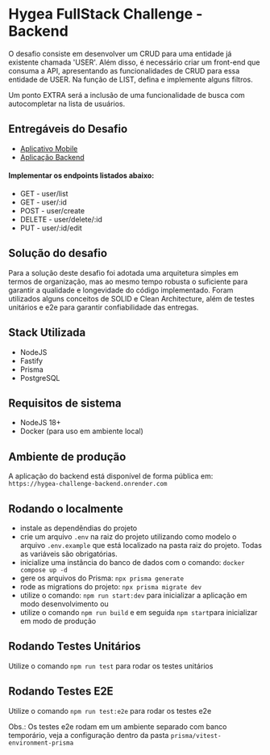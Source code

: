 
# Hygea FullStack Challenge - Backend

O desafio consiste em desenvolver um CRUD para uma entidade já existente chamada 'USER'. Além disso, é necessário criar um front-end que consuma a API, apresentando as funcionalidades de CRUD para essa entidade de USER. Na função de LIST, defina e implemente alguns filtros.

Um ponto EXTRA será a inclusão de uma funcionalidade de busca com autocompletar na lista de usuários.

## Entregáveis do Desafio
- [Aplicativo Mobile](https://github.com/djgoulart/hygea-challenge-app)
- [Aplicação Backend](https://github.com/djgoulart/test-hygea-backend)
  
#### Implementar os endpoints listados abaixo:
- GET - user/list
- GET - user/:id
- POST - user/create
- DELETE - user/delete/:id
- PUT - user/:id/edit

## Solução do desafio

Para a solução deste desafio foi adotada uma arquitetura simples em termos de organização, mas ao mesmo tempo robusta o suficiente para garantir a qualidade e longevidade do código implementado. Foram utilizados alguns conceitos de SOLID e Clean Architecture, além de testes unitários e e2e para garantir confiabilidade das entregas.

## Stack Utilizada
- NodeJS
- Fastify
- Prisma
- PostgreSQL

## Requisitos de sistema

* NodeJS 18+
* Docker (para uso em ambiente local)

## Ambiente de produção

A aplicação do backend está disponível de forma pública em: ```https://hygea-challenge-backend.onrender.com```

## Rodando o localmente
- instale as dependêndias do projeto
- crie um arquivo ``.env`` na raiz do projeto utilizando como modelo o arquivo ``.env.example`` que está localizado na pasta raiz do projeto. Todas as variáveis são obrigatórias.
- inicialize uma instância do banco de dados com o comando: ``docker compose up -d``
- gere os arquivos do Prisma: ``` npx prisma generate ```
- rode as migrations do projeto: ``` npx prisma migrate dev ```
- utilize o comando: ``npm run start:dev`` para inicializar a aplicação em modo desenvolvimento ou
- utilize o comando ``npm run build`` e em seguida ``npm start``para inicializar em modo de produção 

## Rodando Testes Unitários
Utilize o comando ``npm run test`` para rodar os testes unitários

## Rodando Testes E2E
Utilize o comando ``npm run test:e2e`` para rodar os testes e2e

Obs.: Os testes e2e rodam em um ambiente separado com banco temporário, veja a configuração dentro da pasta ```prisma/vitest-environment-prisma```
